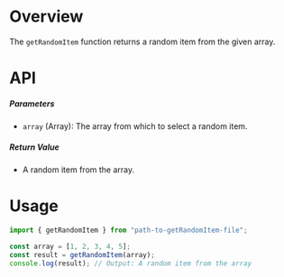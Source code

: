 # Overview

The `getRandomItem` function returns a random item from the given array.

# API

##### Parameters

- `array` (Array<T>): The array from which to select a random item.

##### Return Value

- A random item from the array.

# Usage

```typescript
import { getRandomItem } from "path-to-getRandomItem-file";

const array = [1, 2, 3, 4, 5];
const result = getRandomItem(array);
console.log(result); // Output: A random item from the array
```
